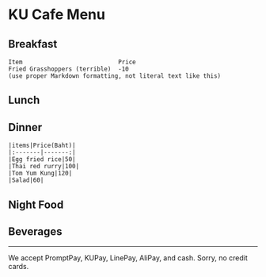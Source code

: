 # KU Cafe Menu


## Breakfast

    Item                           Price
    Fried Grasshoppers (terrible)  -10
    (use proper Markdown formatting, not literal text like this)

## Lunch 


## Dinner

    |items|Price(Baht)|
    |:-------|-------:|
    |Egg fried rice|50|
    |Thai red rurry|100|
    |Tom Yum Kung|120|
    |Salad|60|


## Night Food


## Beverages



---

We accept PromptPay, KUPay, LinePay, AliPay, and cash. Sorry, no credit cards.
